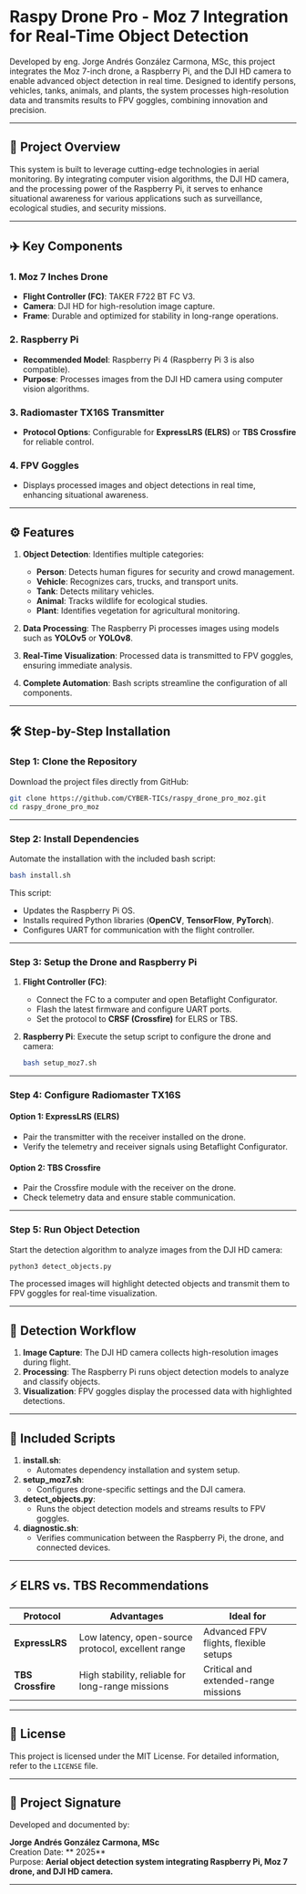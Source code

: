 # Raspy Drone Pro - Moz 7 Integration for Real-Time Object Detection

Developed by eng. Jorge Andrés González Carmona, MSc, this project integrates the Moz 7-inch drone, a Raspberry Pi, and the DJI HD camera to enable advanced object detection in real time. Designed to identify persons, vehicles, tanks, animals, and plants, the system processes high-resolution data and transmits results to FPV goggles, combining innovation and precision.

---

## 🌟 Project Overview
This system is built to leverage cutting-edge technologies in aerial monitoring. By integrating computer vision algorithms, the DJI HD camera, and the processing power of the Raspberry Pi, it serves to enhance situational awareness for various applications such as surveillance, ecological studies, and security missions.

---

## ✈️ Key Components
### **1. Moz 7 Inches Drone**
- **Flight Controller (FC)**: TAKER F722 BT FC V3.
- **Camera**: DJI HD for high-resolution image capture.
- **Frame**: Durable and optimized for stability in long-range operations.

### **2. Raspberry Pi**
- **Recommended Model**: Raspberry Pi 4 (Raspberry Pi 3 is also compatible).
- **Purpose**: Processes images from the DJI HD camera using computer vision algorithms.

### **3. Radiomaster TX16S Transmitter**
- **Protocol Options**: Configurable for **ExpressLRS (ELRS)** or **TBS Crossfire** for reliable control.

### **4. FPV Goggles**
- Displays processed images and object detections in real time, enhancing situational awareness.

---

## ⚙️ Features
1. **Object Detection**: Identifies multiple categories:
   - **Person**: Detects human figures for security and crowd management.
   - **Vehicle**: Recognizes cars, trucks, and transport units.
   - **Tank**: Detects military vehicles.
   - **Animal**: Tracks wildlife for ecological studies.
   - **Plant**: Identifies vegetation for agricultural monitoring.
   
2. **Data Processing**: The Raspberry Pi processes images using models such as **YOLOv5** or **YOLOv8**.

3. **Real-Time Visualization**: Processed data is transmitted to FPV goggles, ensuring immediate analysis.

4. **Complete Automation**: Bash scripts streamline the configuration of all components.

---

## 🛠️ Step-by-Step Installation
### **Step 1: Clone the Repository**
Download the project files directly from GitHub:
```bash
git clone https://github.com/CYBER-TICs/raspy_drone_pro_moz.git
cd raspy_drone_pro_moz
```

---

### **Step 2: Install Dependencies**
Automate the installation with the included bash script:
```bash
bash install.sh
```
This script:
- Updates the Raspberry Pi OS.
- Installs required Python libraries (**OpenCV**, **TensorFlow**, **PyTorch**).
- Configures UART for communication with the flight controller.

---

### **Step 3: Setup the Drone and Raspberry Pi**
1. **Flight Controller (FC)**:
   - Connect the FC to a computer and open Betaflight Configurator.
   - Flash the latest firmware and configure UART ports.
   - Set the protocol to **CRSF (Crossfire)** for ELRS or TBS.

2. **Raspberry Pi**:
   Execute the setup script to configure the drone and camera:
   ```bash
   bash setup_moz7.sh
   ```

---

### **Step 4: Configure Radiomaster TX16S**
#### **Option 1: ExpressLRS (ELRS)**
- Pair the transmitter with the receiver installed on the drone.
- Verify the telemetry and receiver signals using Betaflight Configurator.

#### **Option 2: TBS Crossfire**
- Pair the Crossfire module with the receiver on the drone.
- Check telemetry data and ensure stable communication.

---

### **Step 5: Run Object Detection**
Start the detection algorithm to analyze images from the DJI HD camera:
```bash
python3 detect_objects.py
```

The processed images will highlight detected objects and transmit them to FPV goggles for real-time visualization.

---

## 🎥 Detection Workflow
1. **Image Capture**: The DJI HD camera collects high-resolution images during flight.
2. **Processing**: The Raspberry Pi runs object detection models to analyze and classify objects.
3. **Visualization**: FPV goggles display the processed data with highlighted detections.

---

## 📜 Included Scripts
1. **install.sh**:
   - Automates dependency installation and system setup.
2. **setup_moz7.sh**:
   - Configures drone-specific settings and the DJI camera.
3. **detect_objects.py**:
   - Runs the object detection models and streams results to FPV goggles.
4. **diagnostic.sh**:
   - Verifies communication between the Raspberry Pi, the drone, and connected devices.

---

## ⚡ ELRS vs. TBS Recommendations
| **Protocol**      | **Advantages**                                              | **Ideal for**                           |
|--------------------|------------------------------------------------------------|---------------------------------------|
| **ExpressLRS**     | Low latency, open-source protocol, excellent range         | Advanced FPV flights, flexible setups |
| **TBS Crossfire**  | High stability, reliable for long-range missions           | Critical and extended-range missions  |

---

## 📄 License
This project is licensed under the MIT License. For detailed information, refer to the `LICENSE` file.

---

## 📅 Project Signature
Developed and documented by:

**Jorge Andrés González Carmona, MSc**  
Creation Date: ** 2025**  
Purpose: **Aerial object detection system integrating Raspberry Pi, Moz 7 drone, and DJI HD camera.**

---
